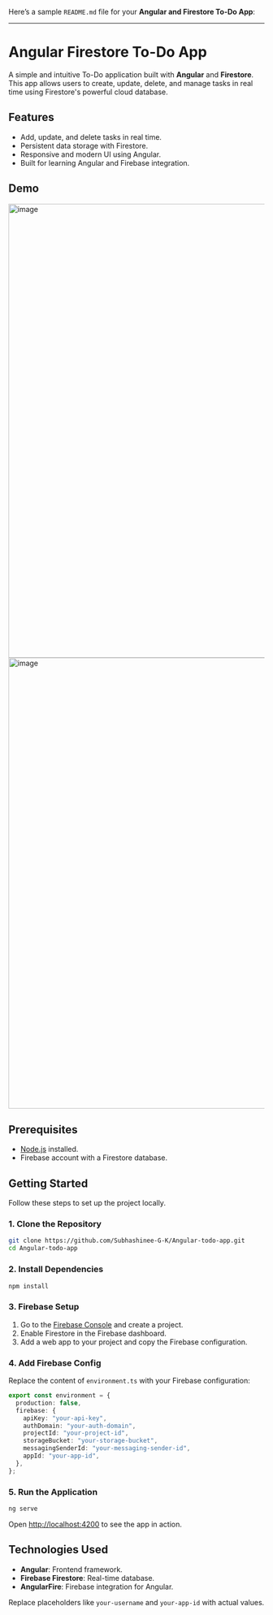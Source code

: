 Here’s a sample `README.md` file for your **Angular and Firestore To-Do App**:

---

# Angular Firestore To-Do App

A simple and intuitive To-Do application built with **Angular** and **Firestore**. This app allows users to create, update, delete, and manage tasks in real time using Firestore's powerful cloud database.

## Features
- Add, update, and delete tasks in real time.
- Persistent data storage with Firestore.
- Responsive and modern UI using Angular.
- Built for learning Angular and Firebase integration.

## Demo
<img width="1911" height="894" alt="image" src="https://github.com/user-attachments/assets/e633dc03-5f15-4fda-bcf1-55cb7b3a1f5d" />
<img width="1912" height="888" alt="image" src="https://github.com/user-attachments/assets/7af31c32-a491-422e-9b49-9e605f712393" />



## Prerequisites
- [Node.js](https://nodejs.org/) installed.
- Firebase account with a Firestore database.

## Getting Started
Follow these steps to set up the project locally.

### 1. Clone the Repository
```bash
git clone https://github.com/Subhashinee-G-K/Angular-todo-app.git
cd Angular-todo-app
```

### 2. Install Dependencies
```bash
npm install
```

### 3. Firebase Setup
1. Go to the [Firebase Console](https://console.firebase.google.com/) and create a project.
2. Enable Firestore in the Firebase dashboard.
3. Add a web app to your project and copy the Firebase configuration.

### 4. Add Firebase Config
Replace the content of `environment.ts` with your Firebase configuration:
```typescript
export const environment = {
  production: false,
  firebase: {
    apiKey: "your-api-key",
    authDomain: "your-auth-domain",
    projectId: "your-project-id",
    storageBucket: "your-storage-bucket",
    messagingSenderId: "your-messaging-sender-id",
    appId: "your-app-id",
  },
};
```

### 5. Run the Application
```bash
ng serve
```
Open [http://localhost:4200](http://localhost:4200) to see the app in action.

## Technologies Used
- **Angular**: Frontend framework.
- **Firebase Firestore**: Real-time database.
- **AngularFire**: Firebase integration for Angular.


Replace placeholders like `your-username` and `your-app-id` with actual values.
